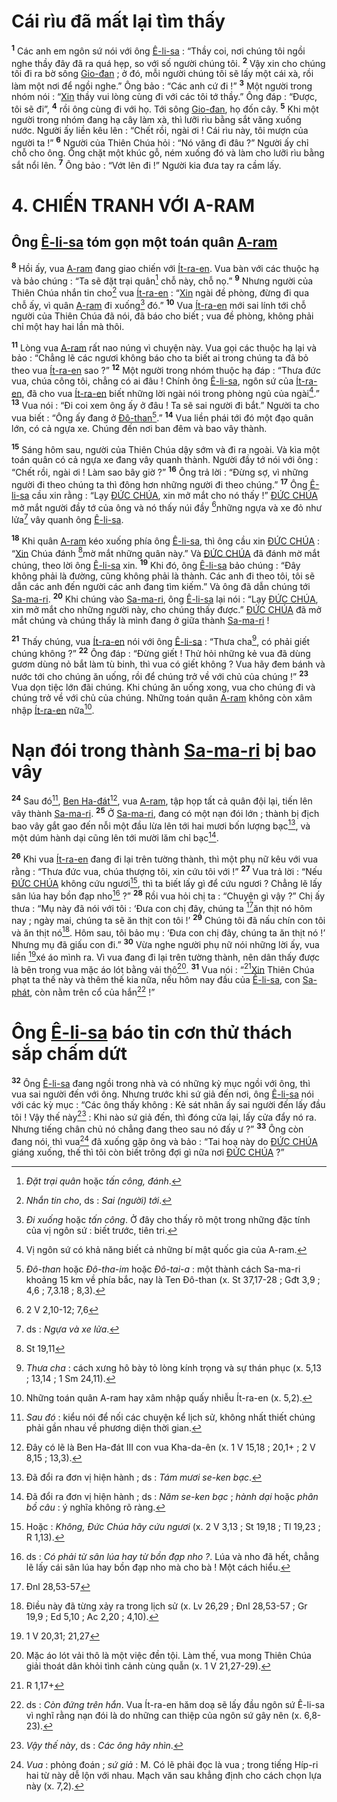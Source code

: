 # Cái rìu đã mất lại tìm thấy

<sup><b>1</b></sup> Các anh em ngôn sứ nói với ông [Ê-li-sa]() : “Thầy coi, nơi chúng tôi ngồi nghe thầy đây đã ra quá hẹp, so với số người chúng tôi. <sup><b>2</b></sup> Vậy xin cho chúng tôi đi ra bờ sông [Gio-đan]() ; ở đó, mỗi người chúng tôi sẽ lấy một cái xà, rồi làm một nơi để ngồi nghe.” Ông bảo : “Các anh cứ đi !” <sup><b>3</b></sup> Một người trong nhóm nói : “[Xin]() thầy vui lòng cùng đi với các tôi tớ thầy.” Ông đáp : “Được, tôi sẽ đi”, <sup><b>4</b></sup> rồi ông cùng đi với họ. Tới sông [Gio-đan](), họ đốn cây. <sup><b>5</b></sup> Khi một người trong nhóm đang hạ cây làm xà, thì lưỡi rìu bằng sắt văng xuống nước. Người ấy liền kêu lên : “Chết rồi, ngài ơi ! Cái rìu này, tôi mượn của người ta !” <sup><b>6</b></sup> Người của Thiên Chúa hỏi : “Nó văng đi đâu ?” Người ấy chỉ chỗ cho ông. Ông chặt một khúc gỗ, ném xuống đó và làm cho lưỡi rìu bằng sắt nổi lên. <sup><b>7</b></sup> Ông bảo : “Vớt lên đi !” Người kia đưa tay ra cầm lấy.

# 4. CHIẾN TRANH VỚI A-RAM

## Ông [Ê-li-sa]() tóm gọn một toán quân [A-ram]()

<sup><b>8</b></sup> Hồi ấy, vua [A-ram]() đang giao chiến với [Ít-ra-en](). Vua bàn với các thuộc hạ và bảo chúng : “Ta sẽ đặt trại quân[^1-727d94f5-470c-433b-a92e-ee7c6294be2d] chỗ này, chỗ nọ.” <sup><b>9</b></sup> Nhưng người của Thiên Chúa nhắn tin cho[^2-727d94f5-470c-433b-a92e-ee7c6294be2d] vua [Ít-ra-en]() : “[Xin]() ngài đề phòng, đừng đi qua chỗ ấy, vì quân [A-ram]() đi xuống[^3-727d94f5-470c-433b-a92e-ee7c6294be2d] đó.” <sup><b>10</b></sup> Vua [Ít-ra-en]() mới sai lính tới chỗ người của Thiên Chúa đã nói, đã báo cho biết ; vua đề phòng, không phải chỉ một hay hai lần mà thôi.

<sup><b>11</b></sup> Lòng vua [A-ram]() rất nao núng vì chuyện này. Vua gọi các thuộc hạ lại và bảo : “Chẳng lẽ các ngươi không báo cho ta biết ai trong chúng ta đã bỏ theo vua [Ít-ra-en]() sao ?” <sup><b>12</b></sup> Một người trong nhóm thuộc hạ đáp : “Thưa đức vua, chúa công tôi, chẳng có ai đâu ! Chính ông [Ê-li-sa](), ngôn sứ của [Ít-ra-en](), đã cho vua [Ít-ra-en]() biết những lời ngài nói trong phòng ngủ của ngài[^4-727d94f5-470c-433b-a92e-ee7c6294be2d].” <sup><b>13</b></sup> Vua nói : “Đi coi xem ông ấy ở đâu ! Ta sẽ sai người đi bắt.” Người ta cho vua biết : “Ông ấy đang ở [Đô-than]()[^5-727d94f5-470c-433b-a92e-ee7c6294be2d].” <sup><b>14</b></sup> Vua liền phái tới đó một đạo quân lớn, có cả ngựa xe. Chúng đến nơi ban đêm và bao vây thành.

<sup><b>15</b></sup> Sáng hôm sau, người của Thiên Chúa dậy sớm và đi ra ngoài. Và kìa một toán quân có cả ngựa xe đang vây quanh thành. Người đầy tớ nói với ông : “Chết rồi, ngài ơi ! Làm sao bây giờ ?” <sup><b>16</b></sup> Ông trả lời : “Đừng sợ, vì những người đi theo chúng ta thì đông hơn những người đi theo chúng.” <sup><b>17</b></sup> Ông [Ê-li-sa]() cầu xin rằng : “Lạy [ĐỨC CHÚA](), xin mở mắt cho nó thấy !” [ĐỨC CHÚA]() mở mắt người đầy tớ của ông và nó thấy núi đầy [^1@-727d94f5-470c-433b-a92e-ee7c6294be2d]những ngựa và xe đỏ như lửa[^6-727d94f5-470c-433b-a92e-ee7c6294be2d] vây quanh ông [Ê-li-sa]().

<sup><b>18</b></sup> Khi quân [A-ram]() kéo xuống phía ông [Ê-li-sa](), thì ông cầu xin [ĐỨC CHÚA]() : “[Xin]() Chúa đánh [^2@-727d94f5-470c-433b-a92e-ee7c6294be2d]mờ mắt những quân này.” Và [ĐỨC CHÚA]() đã đánh mờ mắt chúng, theo lời ông [Ê-li-sa]() xin. <sup><b>19</b></sup> Khi đó, ông [Ê-li-sa]() bảo chúng : “Đây không phải là đường, cũng không phải là thành. Các anh đi theo tôi, tôi sẽ dẫn các anh đến người các anh đang tìm kiếm.” Và ông đã dẫn chúng tới [Sa-ma-ri](). <sup><b>20</b></sup> Khi chúng vào [Sa-ma-ri](), ông [Ê-li-sa]() lại nói : “Lạy [ĐỨC CHÚA](), xin mở mắt cho những người này, cho chúng thấy được.” [ĐỨC CHÚA]() đã mở mắt chúng và chúng thấy là mình đang ở giữa thành [Sa-ma-ri]() !

<sup><b>21</b></sup> Thấy chúng, vua [Ít-ra-en]() nói với ông [Ê-li-sa]() : “Thưa cha[^7-727d94f5-470c-433b-a92e-ee7c6294be2d], có phải giết chúng không ?” <sup><b>22</b></sup> Ông đáp : “Đừng giết ! Thử hỏi những kẻ vua đã dùng gươm dùng nỏ bắt làm tù binh, thì vua có giết không ? Vua hãy đem bánh và nước tới cho chúng ăn uống, rồi để chúng trở về với chủ của chúng !” <sup><b>23</b></sup> Vua dọn tiệc lớn đãi chúng. Khi chúng ăn uống xong, vua cho chúng đi và chúng trở về với chủ của chúng. Những toán quân [A-ram]() không còn xâm nhập [Ít-ra-en]() nữa[^8-727d94f5-470c-433b-a92e-ee7c6294be2d].

# Nạn đói trong thành [Sa-ma-ri]() bị bao vây

<sup><b>24</b></sup> Sau đó[^9-727d94f5-470c-433b-a92e-ee7c6294be2d], [Ben Ha-đát]()[^10-727d94f5-470c-433b-a92e-ee7c6294be2d], vua [A-ram](), tập họp tất cả quân đội lại, tiến lên vây thành [Sa-ma-ri](). <sup><b>25</b></sup> Ở [Sa-ma-ri](), đang có một nạn đói lớn ; thành bị địch bao vây gắt gao đến nỗi một đầu lừa lên tới hai mươi bốn lượng bạc[^11-727d94f5-470c-433b-a92e-ee7c6294be2d], và một dúm hành dại cũng lên tới mười lăm chỉ bạc[^12-727d94f5-470c-433b-a92e-ee7c6294be2d].

<sup><b>26</b></sup> Khi vua [Ít-ra-en]() đang đi lại trên tường thành, thì một phụ nữ kêu với vua rằng : “Thưa đức vua, chúa thượng tôi, xin cứu tôi với !” <sup><b>27</b></sup> Vua trả lời : “Nếu [ĐỨC CHÚA]() không cứu ngươi[^13-727d94f5-470c-433b-a92e-ee7c6294be2d], thì ta biết lấy gì để cứu ngươi ? Chẳng lẽ lấy sân lúa hay bồn đạp nho[^14-727d94f5-470c-433b-a92e-ee7c6294be2d] ?” <sup><b>28</b></sup> Rồi vua hỏi chị ta : “Chuyện gì vậy ?” Chị ấy thưa : “Mụ này đã nói với tôi : ‘Đưa con chị đây, chúng ta [^3@-727d94f5-470c-433b-a92e-ee7c6294be2d]ăn thịt nó hôm nay ; ngày mai, chúng ta sẽ ăn thịt con tôi !’ <sup><b>29</b></sup> Chúng tôi đã nấu chín con tôi và ăn thịt nó[^15-727d94f5-470c-433b-a92e-ee7c6294be2d]. Hôm sau, tôi bảo mụ : ‘Đưa con chị đây, chúng ta ăn thịt nó !’ Nhưng mụ đã giấu con đi.” <sup><b>30</b></sup> Vừa nghe người phụ nữ nói những lời ấy, vua liền [^4@-727d94f5-470c-433b-a92e-ee7c6294be2d]xé áo mình ra. Vì vua đang đi lại trên tường thành, nên dân thấy được là bên trong vua mặc áo lót bằng vải thô[^16-727d94f5-470c-433b-a92e-ee7c6294be2d]. <sup><b>31</b></sup> Vua nói : “[^5@-727d94f5-470c-433b-a92e-ee7c6294be2d][Xin]() Thiên Chúa phạt ta thế này và thêm thế kia nữa, nếu hôm nay đầu của [Ê-li-sa](), con [Sa-phát](), còn nằm trên cổ của hắn[^17-727d94f5-470c-433b-a92e-ee7c6294be2d] !”

# Ông [Ê-li-sa]() báo tin cơn thử thách sắp chấm dứt

<sup><b>32</b></sup> Ông [Ê-li-sa]() đang ngồi trong nhà và có những kỳ mục ngồi với ông, thì vua sai người đến với ông. Nhưng trước khi sứ giả đến nơi, ông [Ê-li-sa]() nói với các kỳ mục : “Các ông thấy không : Kẻ sát nhân ấy sai người đến lấy đầu tôi ! Vậy thế này[^18-727d94f5-470c-433b-a92e-ee7c6294be2d] : Khi nào sứ giả đến, thì đóng cửa lại, lấy cửa đẩy nó ra. Nhưng tiếng chân chủ nó chẳng đang theo sau nó đấy ư ?” <sup><b>33</b></sup> Ông còn đang nói, thì vua[^19-727d94f5-470c-433b-a92e-ee7c6294be2d] đã xuống gặp ông và bảo : “Tai hoạ này do [ĐỨC CHÚA]() giáng xuống, thế thì tôi còn biết trông đợi gì nữa nơi [ĐỨC CHÚA]() ?”

[^1-727d94f5-470c-433b-a92e-ee7c6294be2d]: _Đặt trại quân_ hoặc _tấn công, đánh_.

[^2-727d94f5-470c-433b-a92e-ee7c6294be2d]: _Nhắn tin cho_, ds : _Sai (người) tới_.

[^3-727d94f5-470c-433b-a92e-ee7c6294be2d]: _Đi xuống_ hoặc _tấn công_. Ở đây cho thấy rõ một trong những đặc tính của vị ngôn sứ : biết trước, tiên tri.

[^4-727d94f5-470c-433b-a92e-ee7c6294be2d]: Vị ngôn sứ có khả năng biết cả những bí mật quốc gia của A-ram.

[^5-727d94f5-470c-433b-a92e-ee7c6294be2d]: _Đô-than_ hoặc _Đô-tha-im_ hoặc _Đô-tai-a_ : một thành cách Sa-ma-ri khoảng 15 km về phía bắc, nay là Ten Đô-than (x. St 37,17-28 ; Gđt 3,9 ; 4,6 ; 7,3.18 ; 8,3).

[^6-727d94f5-470c-433b-a92e-ee7c6294be2d]: ds : _Ngựa và xe lửa_.

[^7-727d94f5-470c-433b-a92e-ee7c6294be2d]: _Thưa cha_ : cách xưng hô bày tỏ lòng kính trọng và sự thán phục (x. 5,13 ; 13,14 ; 1 Sm 24,11).

[^8-727d94f5-470c-433b-a92e-ee7c6294be2d]: Những toán quân A-ram hay xâm nhập quấy nhiễu Ít-ra-en (x. 5,2).

[^9-727d94f5-470c-433b-a92e-ee7c6294be2d]: _Sau đó_ : kiểu nói để nối các chuyện kể lịch sử, không nhất thiết chúng phải gần nhau về phương diện thời gian.

[^10-727d94f5-470c-433b-a92e-ee7c6294be2d]: Đây có lẽ là Ben Ha-đát III con vua Kha-da-ên (x. 1 V 15,18 ; 20,1+ ; 2 V 8,15 ; 13,3).

[^11-727d94f5-470c-433b-a92e-ee7c6294be2d]: Đã đổi ra đơn vị hiện hành ; ds : _Tám mươi se-ken bạc_.

[^12-727d94f5-470c-433b-a92e-ee7c6294be2d]: Đã đổi ra đơn vị hiện hành ; ds : _Năm se-ken bạc_ ; _hành dại_ hoặc _phân bồ câu_ : ý nghĩa không rõ ràng.

[^13-727d94f5-470c-433b-a92e-ee7c6294be2d]: Hoặc : _Không, Đức Chúa hãy cứu ngươi_ (x. 2 V 3,13 ; St 19,18 ; Tl 19,23 ; R 1,13).

[^14-727d94f5-470c-433b-a92e-ee7c6294be2d]: ds : _Có phải từ sân lúa hay từ bồn đạp nho ?_. Lúa và nho đã hết, chẳng lẽ lấy cái sân lúa hay bồn đạp nho mà cho bà ! Một cách hiểu.

[^15-727d94f5-470c-433b-a92e-ee7c6294be2d]: Điều này đã từng xảy ra trong lịch sử (x. Lv 26,29 ; Đnl 28,53-57 ; Gr 19,9 ; Ed 5,10 ; Ac 2,20 ; 4,10).

[^16-727d94f5-470c-433b-a92e-ee7c6294be2d]: Mặc áo lót vải thô là một việc đền tội. Làm thế, vua mong Thiên Chúa giải thoát dân khỏi tình cảnh cùng quẫn (x. 1 V 21,27-29).

[^17-727d94f5-470c-433b-a92e-ee7c6294be2d]: ds : _Còn đứng trên hắn_. Vua Ít-ra-en hăm doạ sẽ lấy đầu ngôn sứ Ê-li-sa vì nghĩ rằng nạn đói là do những can thiệp của ngôn sứ gây nên (x. 6,8-23).

[^18-727d94f5-470c-433b-a92e-ee7c6294be2d]: _Vậy thế này_, ds : _Các ông hãy nhìn_.

[^19-727d94f5-470c-433b-a92e-ee7c6294be2d]: _Vua_ : phỏng đoán ; _sứ giả_ : M. Có lẽ phải đọc là vua ; trong tiếng Híp-ri hai từ này dễ lộn với nhau. Mạch văn sau khẳng định cho cách chọn lựa này (x. 7,2).

[^1@-727d94f5-470c-433b-a92e-ee7c6294be2d]: 2 V 2,10-12; 7,6

[^2@-727d94f5-470c-433b-a92e-ee7c6294be2d]: St 19,11

[^3@-727d94f5-470c-433b-a92e-ee7c6294be2d]: Đnl 28,53-57

[^4@-727d94f5-470c-433b-a92e-ee7c6294be2d]: 1 V 20,31; 21,27

[^5@-727d94f5-470c-433b-a92e-ee7c6294be2d]: R 1,17+
